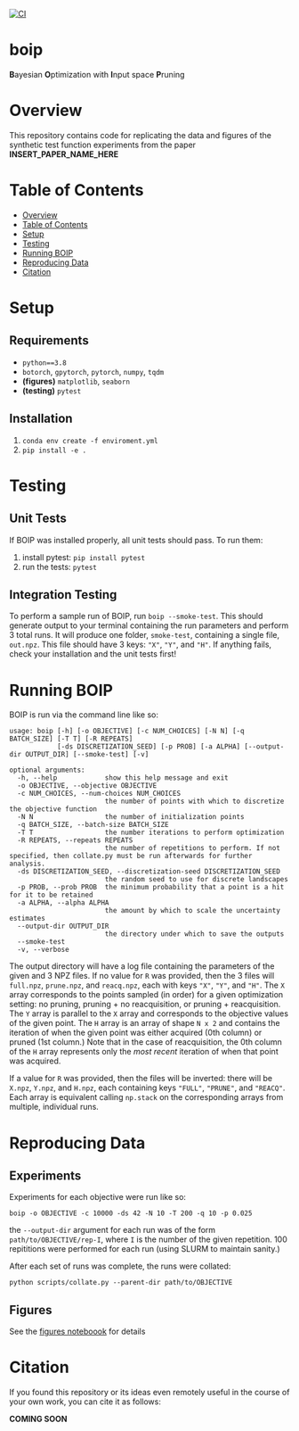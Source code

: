 [//]: # (Badges)
[![CI](https://github.com/davidegraff/boip/actions/workflows/CI.yaml/badge.svg)](https://github.com/davidegraff/boip/actions/workflows/CI.yaml)


# boip
**B**ayesian **O**ptimization with **I**nput space **P**runing

<!-- FIGURE HERE -->

# Overview
This repository contains code for replicating the data and figures of the synthetic test function experiments from the paper **INSERT_PAPER_NAME_HERE**

# Table of Contents
- [Overview](#overview)
- [Table of Contents](#table-of-contents)
- [Setup](#setup)
- [Testing](#testing)
- [Running BOIP](#running-boip)
- [Reproducing Data](#reproducing-data)
- [Citation](#citation)

# Setup

## Requirements
- `python==3.8`
- `botorch`, `gpytorch`, `pytorch`, `numpy`, `tqdm`
- **(figures)** `matplotlib`, `seaborn`
- **(testing)** `pytest`

## Installation
1. `conda env create -f enviroment.yml`
1. `pip install -e .`

# Testing

## Unit Tests
If BOIP was installed properly, all unit tests should pass. To run them:
1. install pytest: `pip install pytest`
1. run the tests: `pytest`

## Integration Testing
To perform a sample run of BOIP, run `boip --smoke-test`. This should generate output to your terminal containing the run parameters and perform 3 total runs. It will produce one folder, `smoke-test`, containing a single file, `out.npz`. This file should have 3 keys: `"X"`, `"Y"`, and `"H"`. If anything fails, check your installation and the unit tests first!

# Running BOIP

BOIP is run via the command line like so:
```
usage: boip [-h] [-o OBJECTIVE] [-c NUM_CHOICES] [-N N] [-q BATCH_SIZE] [-T T] [-R REPEATS]
            [-ds DISCRETIZATION_SEED] [-p PROB] [-a ALPHA] [--output-dir OUTPUT_DIR] [--smoke-test] [-v]

optional arguments:
  -h, --help            show this help message and exit
  -o OBJECTIVE, --objective OBJECTIVE
  -c NUM_CHOICES, --num-choices NUM_CHOICES
                        the number of points with which to discretize the objective function
  -N N                  the number of initialization points
  -q BATCH_SIZE, --batch-size BATCH_SIZE
  -T T                  the number iterations to perform optimization
  -R REPEATS, --repeats REPEATS
                        the number of repetitions to perform. If not specified, then collate.py must be run afterwards for further analysis.
  -ds DISCRETIZATION_SEED, --discretization-seed DISCRETIZATION_SEED
                        the random seed to use for discrete landscapes
  -p PROB, --prob PROB  the minimum probability that a point is a hit for it to be retained
  -a ALPHA, --alpha ALPHA
                        the amount by which to scale the uncertainty estimates
  --output-dir OUTPUT_DIR
                        the directory under which to save the outputs
  --smoke-test
  -v, --verbose
```

The output directory will have a log file containing the parameters of the given and 3 NPZ files. If no value for `R` was provided, then the 3 files will `full.npz`, `prune.npz`, and `reacq.npz`, each with keys `"X"`, `"Y"`, and `"H"`. The `X` array corresponds to the points sampled (in order) for a given optimization setting: no pruning, pruning + no reacquisition, or pruning + reacquisition. The `Y` array is parallel to the `X` array and corresponds to the objective values of the given point. The `H` array is an array of shape `N x 2` and contains the iteration of when the given point was either acquired (0th column) or pruned (1st column.) Note that in the case of reacquisition, the 0th column of the `H` array represents only the *most recent* iteration of when that point was acquired.

If a value for `R` was provided, then the files will be inverted: there will be `X.npz`, `Y.npz`, and `H.npz`, each containing keys `"FULL"`, `"PRUNE"`, and `"REACQ"`. Each array is equivalent calling `np.stack` on the corresponding arrays from multiple, individual runs.

# Reproducing Data

## Experiments

Experiments for each objective were run like so:
```
boip -o OBJECTIVE -c 10000 -ds 42 -N 10 -T 200 -q 10 -p 0.025
```
the `--output-dir` argument for each run was of the form `path/to/OBJECTIVE/rep-I`, where `I` is the number of the given repetition. 100 repititions were performed for each run (using SLURM to maintain sanity.)

After each set of runs was complete, the runs were collated:
```
python scripts/collate.py --parent-dir path/to/OBJECTIVE
```

## Figures

See the [figures noteboook](notebooks/figs.ipynb) for details

# Citation

If you found this repository or its ideas even remotely useful in the course of your own work, you can cite it as follows:

**COMING SOON**